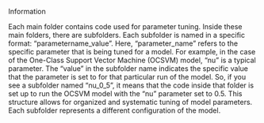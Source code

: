 Information

Each main folder contains code used for parameter tuning. Inside these main folders, there are subfolders. Each subfolder is named in a specific format: “parametername_value”. Here, “parameter_name” refers to the specific parameter that is being tuned for a model. For example, in the case of the One-Class Support Vector Machine (OCSVM) model, “nu” is a typical parameter. The “value” in the subfolder name indicates the specific value that the parameter is set to for that particular run of the model. So, if you see a subfolder named “nu_0_5”, it means that the code inside that folder is set up to run the OCSVM model with the “nu” parameter set to 0.5. This structure allows for organized and systematic tuning of model parameters. Each subfolder represents a different configuration of the model.
